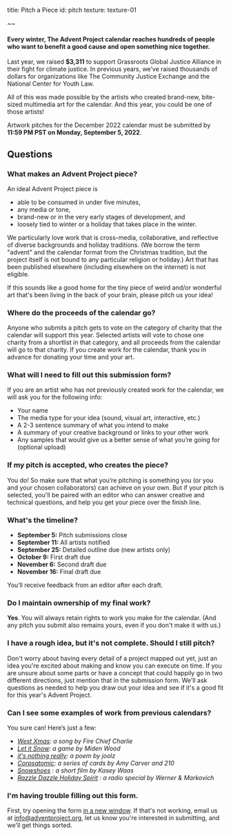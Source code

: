 title: Pitch a Piece
id: pitch
texture: texture-01

~~

#### Every winter, The Advent Project calendar reaches hundreds of people who want to benefit a good cause and open something nice together.

Last year, we raised **$3,311** to support Grassroots Global Justice Alliance in their fight for climate justice. In previous years, we’ve raised thousands of dollars for organizations like The Community Justice Exchange and the National Center for Youth Law.  

All of this was made possible by the artists who created brand-new, bite-sized multimedia art for the calendar. And this year, you could be one of those artists! 

Artwork pitches for the December 2022 calendar must be submitted by **11:59 PM PST on Monday, September 5, 2022**.


## Questions

### What makes an Advent Project piece?

An ideal Advent Project piece is

* able to be consumed in under five minutes,
* any media or tone,
* brand-new or in the very early stages of development, and
* loosely tied to winter or a holiday that takes place in the winter.

We particularly love work that is cross-media, collaborative, and reflective of diverse backgrounds and holiday traditions. (We borrow the term "advent" and the calendar format from the Christmas tradition, but the project itself is not bound to any particular religion or holiday.) Art that has been published elsewhere (including elsewhere on the internet) is not eligible.

If this sounds like a good home for the tiny piece of weird and/or wonderful art that's been living in the back of your brain, please pitch us your idea!


### Where do the proceeds of the calendar go?

Anyone who submits a pitch gets to vote on the category of charity that the calendar will support this year. Selected artists will vote to chose one charity from a shortlist in that category, and all proceeds from the calendar will go to that charity. If you create work for the calendar, thank you in advance for donating your time and your art.


### What will I need to fill out this submission form?

If you are an artist who has not previously created work for the calendar, we will ask you for the following info:

* Your name
* The media type for your idea (sound, visual art, interactive, etc.)
* A 2-3 sentence summary of what you intend to make
* A summary of your creative background or links to your other work 
* Any samples that would give us a better sense of what you’re going for (optional upload)

### If my pitch is accepted, who creates the piece?

You do! So make sure that what you’re pitching is something you (or you and your chosen collaborators) can achieve on your own. But if your pitch is selected, you'll be paired with an editor who can answer creative and technical questions, and help you get your piece over the finish line.


### What's the timeline?

* **September 5:** Pitch submissions close
* **September 11:** All artists notified 
* **September 25:** Detailed outline due (new artists only)
* **October 9:** First draft due
* **November 6:** Second draft due
* **November 16:** Final draft due

You’ll receive feedback from an editor after each draft.


### Do I maintain ownership of my final work?

**Yes**. You will always retain rights to work you make for the calendar. (And any pitch you submit also remains yours, even if you don't make it with us.)


### I have a rough idea, but it's not complete. Should I still pitch?

Don't worry about having every detail of a project mapped out yet, just an idea you're excited about making and know you can execute on time. If you are unsure about some parts or have a concept that could happily go in two different directions, just mention that in the submission form. We'll ask questions as needed to help you draw out your idea and see if it's a good fit for this year's Advent Project.


### Can I see some examples of work from previous calendars?

You sure can! Here’s just a few:

* *[West Xmas](https://2019.adventproject.org/west-xmas/?unlock=advent_sample): a song by Fire Chief Charlie*
* *[Let it Snow](https://adventproject.org/2021/let-it-snow/): a game by Miden Wood*
* *[it's nothing really](https://2019.adventproject.org/its-nothing-really/?validate=true): a poem by joolz*
* *[Corpsatomic](https://2020.adventproject.org/corpsatomic/?key=advent_sample): a series of cards by Amy Carver and 210*
* *[Snowshoes](https://2020.adventproject.org/snowshoes/) : a short film by Kasey Waas*
* *[Razzle Dazzle Holiday Spirit](https://2019.adventproject.org/razzle-dazzle-holiday-spirit/?validate=true) : a radio special by Werner & Markovich*



### I'm having trouble filling out this form.

First, try opening the form [in a new window](https://8km48pp3tz9.typeform.com/to/Y9zBC6oz). If that's not working, email us at [info@adventproject.org](mailto:info@adventproject.org), let us know you're interested in submitting, and we'll get things sorted.